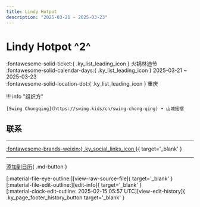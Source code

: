 ```yaml
---
title: Lindy Hotpot
description: "2025-03-21 ~ 2025-03-23"
---
```


# Lindy Hotpot ^2^

:fontawesome-solid-ticket:{ .ky_list_leading_icon } 火锅林迪节  
:fontawesome-solid-calendar-days:{ .ky_list_leading_icon } 2025-03-21 ~ 2025-03-23  
:fontawesome-solid-location-dot:{ .ky_list_leading_icon } 重庆  

!!! info "组织方"

    [Swing Chongqing](https://swing.kids/cn/swing-chong-qing) • 山城摇摆  

## 联系


---

 [:fontawesome-brands-weixin:{ .ky_social_links_icon }](https://mp.weixin.qq.com/s/2TXRLe3fuNhNiSjv6rdhNQ){ target='_blank' }

---

[添加到日历](https://swing.news/ics/zh-Hans/2025/cn/lindy-hotpot-2025.ics){ .md-button }

<div class="ky_page_footer" markdown>
<div class="ky_page_footer_trailing" markdown="span">
[:material-file-eye-outline:][view-raw-source-file]{ target='_blank' }
[:material-file-edit-outline:][edit-info]{ target='_blank' }
</div>
<div class="ky_page_footer_leading" markdown="span">
[:material-clock-edit-outline: 2025-02-15 05:57 UTC][view-edit-history]{ .ky_page_footer_history_button target='_blank' }
</div>
</div>

[view-raw-source-file]: https://github.com/swingdance/events/blob/main/2025/cn/lindy-hotpot-2025.json "查看原始源文件"
[edit-info]: https://github.com/swingdance/events/issues/new?assignees=&labels=update+event&projects=&template=03-update_entity.yml&title=%5B2025%2Fcn%5D%20Lindy%20Hotpot&region=cn&year=2025&id=lindy-hotpot-2025&name=Lindy%20Hotpot&org_id=swing-chong-qing "编辑信息"

[view-edit-history]: https://github.com/swingdance/events/commits/main/2025/cn/lindy-hotpot-2025.json "查看编辑历史"
